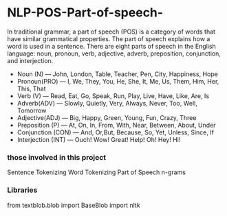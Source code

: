 # NLP-POS-Part-of-speech-

In traditional grammar, a part of speech (POS) is a category of words that have similar grammatical properties. The part of speech explains how a word is used in a sentence. There are eight parts of speech in the English language: noun, pronoun, verb, adjective, adverb, preposition, conjunction, and interjection.

* Noun (N) — John, London, Table, Teacher, Pen, City, Happiness, Hope
* Pronoun(PRO) — I, We, They, You, He, She, It, Me, Us, Them, Him, Her, This, That
* Verb (V) — Read, Eat, Go, Speak, Run, Play, Live, Have, Like, Are, Is
* Adverb(ADV) — Slowly, Quietly, Very, Always, Never, Too, Well, Tomorrow
* Adjective(ADJ) — Big, Happy, Green, Young, Fun, Crazy, Three
* Preposition (P) — At, On, In, From, With, Near, Between, About, Under
* Conjunction (CON) — And, Or,But, Because, So, Yet, Unless, Since, If
* Interjection (INT) — Ouch! Wow! Great! Help! Oh! Hey! Hi!

### those involved in this project
Sentence Tokenizing
Word Tokenizing
Part of Speech
n-grams

### Libraries
from textblob.blob import BaseBlob
import nltk
